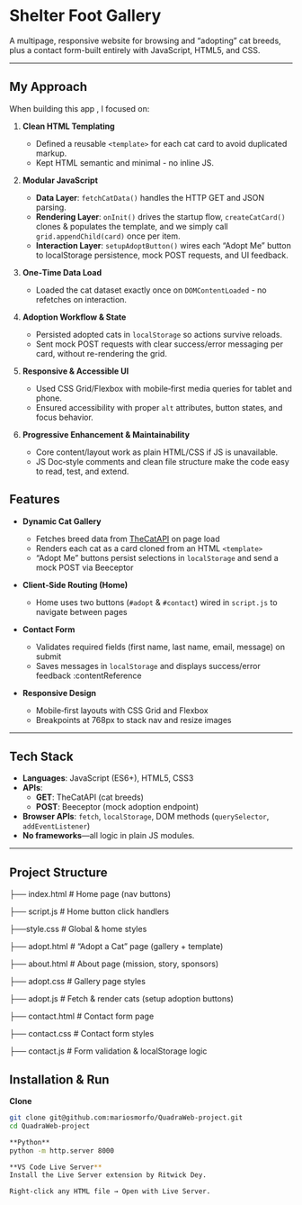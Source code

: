# Shelter Foot Gallery

A multipage, responsive website for browsing and “adopting” cat breeds, plus a contact form-built entirely with JavaScript, HTML5, and CSS.

---

## My Approach

When building this app , I focused on:

1. **Clean HTML Templating**  
   - Defined a reusable `<template>` for each cat card to avoid duplicated markup.  
   - Kept HTML semantic and minimal - no inline JS.

2. **Modular JavaScript**  
   - **Data Layer**: `fetchCatData()` handles the HTTP GET and JSON parsing.  
   - **Rendering Layer**: `onInit()` drives the startup flow, `createCatCard()` clones & populates the template, and we simply call `grid.appendChild(card)` once per item.  
   - **Interaction Layer**: `setupAdoptButton()` wires each “Adopt Me” button to localStorage persistence, mock POST requests, and UI feedback.  

3. **One‑Time Data Load**  
   - Loaded the cat dataset exactly once on `DOMContentLoaded` - no refetches on interaction.

4. **Adoption Workflow & State**  
   - Persisted adopted cats in `localStorage` so actions survive reloads.  
   - Sent mock POST requests with clear success/error messaging per card, without re-rendering the grid.

5. **Responsive & Accessible UI**  
   - Used CSS Grid/Flexbox with mobile‑first media queries for tablet and phone.  
   - Ensured accessibility with proper `alt` attributes, button states, and focus behavior.

6. **Progressive Enhancement & Maintainability**  
   - Core content/layout work as plain HTML/CSS if JS is unavailable.  
   - JS Doc‑style comments and clean file structure make the code easy to read, test, and extend.


##  Features

- **Dynamic Cat Gallery**  
  - Fetches breed data from [TheCatAPI](https://thecatapi.com) on page load  
  - Renders each cat as a card cloned from an HTML `<template>` 
  - “Adopt Me” buttons persist selections in `localStorage` and send a mock POST via Beeceptor   

- **Client‑Side Routing (Home)**  
  - Home uses two buttons (`#adopt` & `#contact`) wired in `script.js` to navigate between pages   
- **Contact Form**  
  - Validates required fields (first name, last name, email, message) on submit  
  - Saves messages in `localStorage` and displays success/error feedback :contentReference  

- **Responsive Design**  
  - Mobile‑first layouts with CSS Grid and Flexbox  
  - Breakpoints at 768px to stack nav and resize images   

---

##  Tech Stack

- **Languages**: JavaScript (ES6+), HTML5, CSS3  
- **APIs**:  
  - **GET**: TheCatAPI (cat breeds)  
  - **POST**: Beeceptor (mock adoption endpoint)  
- **Browser APIs**: `fetch`, `localStorage`, DOM methods (`querySelector`, `addEventListener`)  
- **No frameworks**—all logic in plain JS modules.

---

##  Project Structure


├── index.html # Home page (nav buttons)

  ├── script.js # Home button click handlers

  ├──style.css # Global & home styles

  ├── adopt.html # “Adopt a Cat” page (gallery + template) 



├── about.html # About page (mission, story, sponsors) 

  ├── adopt.css # Gallery page styles

  ├── adopt.js # Fetch & render cats (setup adoption buttons) 



├── contact.html # Contact form page 

  ├── contact.css # Contact form styles

  ├── contact.js # Form validation & localStorage logic 


##  Installation & Run

 **Clone**  
   ```bash
   git clone git@github.com:mariosmorfo/QuadraWeb-project.git
   cd QuadraWeb-project

   **Python**
   python -m http.server 8000

   **VS Code Live Server**
   Install the Live Server extension by Ritwick Dey.

   Right-click any HTML file → Open with Live Server.